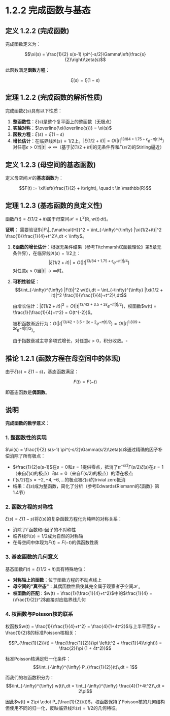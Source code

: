 # 1.2.2 完成函数与基态

## 定义 1.2.2 (完成函数)

完成函数定义为：

$$\xi(s) = \frac{1}{2} s(s-1) \pi^{-s/2}\Gamma\left(\frac{s}{2}\right)\zeta(s)$$

此函数满足**函数方程**：

$$\xi(s) = \xi(1-s)$$

## 定理 1.2.2 (完成函数的解析性质)

完成函数$\xi(s)$具有以下性质：

1. **整函数性**：$\xi(s)$是整个复平面上的整函数（无极点）
2. **实轴对称**：$\overline{\xi(\overline{s})} = \xi(s)$
3. **函数方程**：$\xi(s) = \xi(1-s)$
4. **增长估计**：在临界线$\Re(s) = 1/2$上，$|\xi(1/2+it)| = O(|t|^{13/84 + 1.75 + \epsilon} e^{-\pi |t| / 4})$对任意$\epsilon > 0$当$|t| \to \infty$（基于$|\zeta(1/2+it)|$的无条件界和$\Gamma(s/2)$的Stirling逼近）

## 定义 1.2.3 (母空间的基态函数)

定义母空间$\mathcal{H}$的**基态函数**为：

$$F(t) := \xi\left(\frac{1}{2} + it\right), \quad t \in \mathbb{R}$$

## 定理 1.2.3 (基态函数的良定义性)

函数$F(t) = \xi(1/2 + it)$属于母空间$\mathcal{H} = L^2(\mathbb{R}, w(t)\,dt)$。

**证明**：
需要验证$\|F\|_{\mathcal{H}}^2 = \int_{-\infty}^{\infty} |\xi(1/2+it)|^2 \frac{1}{\frac{1}{4}+t^2}\,dt < \infty$。

1. **ξ函数的增长估计**：根据无条件结果（参考Titchmarsh《ζ函数理论》第5章无条件界），在临界线$\Re(s) = 1/2$上：
   $$|\xi(1/2 + it)| = O(|t|^{13/84 + 1.75 + \epsilon} e^{-\pi |t| / 4})$$
   对任意$\epsilon > 0$当$|t| \to \infty$时。

2. **可积性验证**：
   $$\int_{-\infty}^{\infty} |F(t)|^2 w(t)\,dt = \int_{-\infty}^{\infty} |\xi(1/2 + it)|^2 \frac{1}{\frac{1}{4}+t^2}\,dt$$
   
   由增长估计：$|\xi(1/2+it)|^2 = O(|t|^{13/42 + 3.5 + 2\epsilon} e^{-\pi |t| / 2})$，权函数$w(t) = \frac{1}{\frac{1}{4}+t^2} = O(t^{-2})$。
   
   被积函数渐近行为：$O(|t|^{13/42 + 3.5 + 2\epsilon - 2} e^{-\pi |t| / 2}) = O(|t|^{1.809 + 2\epsilon} e^{-\pi |t| / 2})$。
   
   由于指数衰减主导多项式增长，对任意$\epsilon > 0$，积分收敛。$\square$

## 推论 1.2.1 (函数方程在母空间中的体现)

由于$\xi(s) = \xi(1-s)$，基态函数满足：

$$F(t) = F(-t)$$

即基态函数是**偶函数**。

## 说明

**完成函数的数学意义**：

### 1. 整函数性的实现
$\xi(s) = \frac{1}{2} s(s-1) \pi^{-s/2}\Gamma(s/2)\zeta(s)$通过精确的因子补偿消除了所有极点：
- $\frac{1}{2}s(s-1)$在$s=0$和$s=1$提供零点，抵消了$\pi^{-s/2}\Gamma(s/2)\zeta(s)$在$s=1$（来自$\zeta(s)$的极点）和$s=0$（来自$\Gamma(s/2)$的极点）的潜在极点
- $\Gamma(s/2)$在$s=-2,-4,-6,\ldots$的极点被$\zeta(s)$的trivial zero抵消
- 结果：$\xi(s)$成为整函数，简化了分析（参考Edwards《Riemann的ζ函数》第1.4节）

### 2. 函数方程的对称性
$\xi(s) = \xi(1-s)$将$\zeta(s)$的复杂函数方程化为纯粹的对称关系：
- 消除了$\Gamma$函数和$\pi$因子的不对称性
- 临界线$\Re(s) = 1/2$成为自然的对称轴
- 在母空间中体现为$F(t) = F(-t)$的偶函数性质

### 3. 基态函数的几何意义
基态函数$F(t) = \xi(1/2+it)$具有特殊地位：
- **对称轴上的函数**：位于函数方程的不动点线上
- **母空间的"真空态"**：其偶函数性质使其完全属于观察者子空间$\mathcal{H}_+$
- **权函数的匹配**：$w(t) = \frac{1}{\frac{1}{4}+t^2}$中的$\frac{1}{4} = (\frac{1}{2})^2$直接对应临界线几何

### 4. 权函数与Poisson核的联系
权函数$w(t) = \frac{1}{\frac{1}{4}+t^2} = \frac{4}{1+4t^2}$与上半平面$y = \frac{1}{2}$的标准Poisson核相关：

$$P_{\frac{1}{2}}(t) = \frac{\frac{1}{2}}{\pi \left(t^2 + \frac{1}{4}\right)} = \frac{2}{\pi (1 + 4t^2)}$$

标准Poisson核满足归一化条件：
$$\int_{-\infty}^{\infty} P_{\frac{1}{2}}(t)\,dt = 1$$

而我们的权函数积分为：
$$\int_{-\infty}^{\infty} w(t)\,dt = \int_{-\infty}^{\infty} \frac{4}{1+4t^2}\,dt = 2\pi$$

因此$w(t) = 2\pi \cdot P_{\frac{1}{2}}(t)$，权函数保持了Poisson核的几何结构但使用不同的归一化，反映临界线$\Re(s) = 1/2$的几何特征。